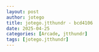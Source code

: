 ```yaml
---
layout: post
author: jotego
title: jotego.jtthundr - bcd4106
date: 2025-04-25
categories: [Arcade, jtthundr]
tags: [jotego.jtthundr]
---
```


